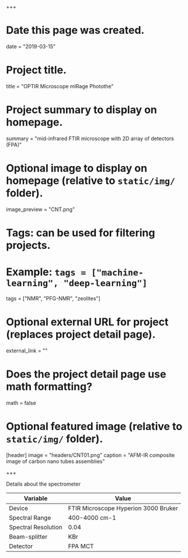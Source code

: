 +++
# Date this page was created.
date = "2019-03-15"

# Project title.
title = "OPTIR Microscope mIRage Photothe"

# Project summary to display on homepage.
summary = "mid-infrared FTIR microscope with 2D array of detectors (FPA)"

# Optional image to display on homepage (relative to `static/img/` folder).
image_preview = "CNT.png"

# Tags: can be used for filtering projects.
# Example: `tags = ["machine-learning", "deep-learning"]`
tags = ["NMR", "PFG-NMR", "zeolites"]

# Optional external URL for project (replaces project detail page).
external_link = ""

# Does the project detail page use math formatting?
math = false

# Optional featured image (relative to `static/img/` folder).
[header]
image = "headers/CNT01.png"
caption = "AFM-IR composite image of carbon nano tubes assemblies"

+++

Details about the spectrometer

|  Variable | Value |
| --- | --- |
|  Device | FTIR Microscope Hyperion 3000 Bruker |
|  Spectral Range | 400-4000 cm-1 |
|  Spectral Resolution | 0.04 |
|  Beam-splitter | KBr |
|  Detector | FPA MCT |
